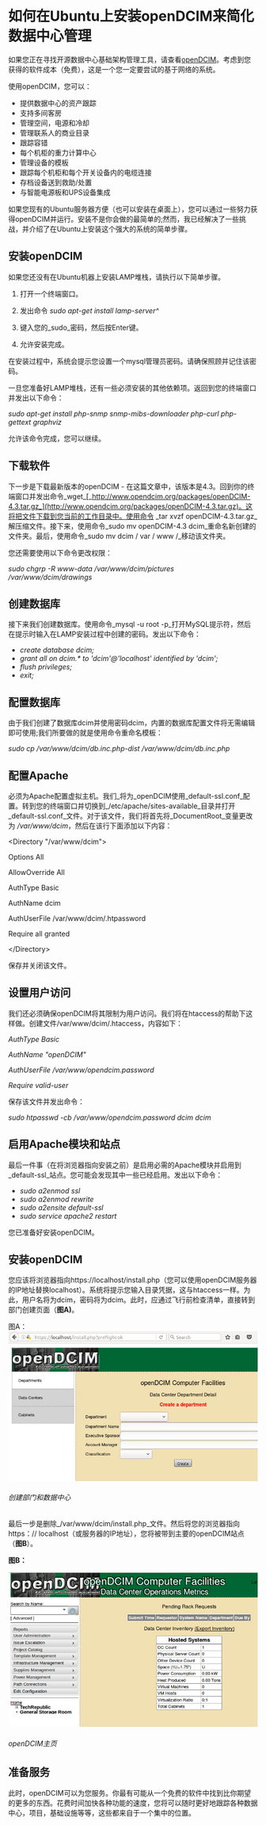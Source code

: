 # 如何在Ubuntu上安装openDCIM来简化数据中心管理

如果您正在寻找开源数据中心基础架构管理工具，请查看[openDCIM](http://opendcim.org/)。考虑到您获得的软件成本（免费），这是一个您一定要尝试的基于网络的系统。

使用openDCIM，您可以：

* 提供数据中心的资产跟踪
* 支持多间客房
* 管理空间，电源和冷却
* 管理联系人的商业目录
* 跟踪容错
* 每个机柜的重力计算中心
* 管理设备的模板
* 跟踪每个机柜和每个开关设备内的电缆连接
* 存档设备送到救助/处置
* 与智能电源板和UPS设备集成

如果您现有的Ubuntu服务器方便（也可以安装在桌面上），您可以通过一些努力获得openDCIM并运行。安装不是你会做的最简单的;然而，我已经解决了一些挑战，并介绍了在Ubuntu上安装这个强大的系统的简单步骤。

## 安装openDCIM

如果您还没有在Ubuntu机器上安装LAMP堆栈，请执行以下简单步骤。

1. 打开一个终端窗口。
2. 发出命令
   _sudo apt-get install lamp-server^_

3. 键入您的_sudo_密码，然后按Enter键。
4. 允许安装完成。

在安装过程中，系统会提示您设置一个mysql管理员密码。请确保照顾并记住该密码。

一旦您准备好LAMP堆栈，还有一些必须安装的其他依赖项。返回到您的终端窗口并发出以下命令：

_sudo apt-get install php-snmp snmp-mibs-downloader php-curl php-gettext graphviz_

允许该命令完成，您可以继续。

## 下载软件

下一步是下载最新版本的openDCIM - 在这篇文章中，该版本是4.3。回到你的终端窗口并发出命令_wget_[_http://www.opendcim.org/packages/openDCIM-4.3.tar.gz_](http://www.opendcim.org/packages/openDCIM-4.3.tar.gz)。这将把文件下载到您当前的工作目录中。使用命令 _tar xvzf openDCIM-4.3.tar.gz_解压缩文件。接下来，使用命令_sudo mv openDCIM-4.3 dcim_重命名新创建的文件夹。最后，使用命令_sudo mv dcim / var / www /_移动该文件夹。

您还需要使用以下命令更改权限：

_sudo chgrp -R www-data /var/www/dcim/pictures /var/www/dcim/drawings_

## 创建数据库

接下来我们创建数据库。使用命令_mysql -u root -p_打开MySQL提示符，然后在提示时输入在LAMP安装过程中创建的密码。发出以下命令：

* _create database dcim;_
* _grant all on dcim.\* to 'dcim'@'localhost' identified by 'dcim';_
* _flush privileges;_
* _exit;_

## 配置数据库

由于我们创建了数据库dcim并使用密码dcim，内置的数据库配置文件将无需编辑即可使用;我们所要做的就是使用命令重命名模板：

_sudo cp /var/www/dcim/db.inc.php-dist /var/www/dcim/db.inc.php_

## 配置Apache

必须为Apache配置虚拟主机。我们_将为_openDCIM使用_default-ssl.conf_配置。转到您的终端窗口并切换到_/etc/apache/sites-available_目录并打开_default-ssl.conf_文件。对于该文件，我们将首先将_DocumentRoot_变量更改为 _/var/www/dcim_，然后在该行下面添加以下内容：

&lt;Directory "/var/www/dcim"&gt; 

Options All 

AllowOverride All

AuthType Basic

AuthName dcim

AuthUserFile /var/www/dcim/.htpassword 

Require all granted

&lt;/Directory&gt;

保存并关闭该文件。

## 设置用户访问

我们还必须确保openDCIM将其限制为用户访问。我们将在htaccess的帮助下这样做。创建文件/var/www/dcim/.htaccess，内容如下：

_AuthType Basic_

_AuthName "openDCIM"_

_AuthUserFile /var/www/opendcim.password_

_Require valid-user_



保存该文件并发出命令：

_sudo htpasswd -cb /var/www/opendcim.password dcim dcim_

## 启用Apache模块和站点

最后一件事（在将浏览器指向安装之前）是启用必需的Apache模块并启用到_default-ssl_站点。您可能会发现其中一些已经启用。发出以下命令：

* _sudo a2enmod ssl_
* _sudo a2enmod rewrite_
* _sudo a2ensite default-ssl_
* _sudo service apache2 restart_



您已准备好安装openDCIM。

## 安装openDCIM

您应该将浏览器指向https://localhost/install.php（您可以使用openDCIM服务器的IP地址替换localhost）。系统将提示您输入目录凭据，这与htaccess一样。为此，用户名将为dcim，密码将为dcim。此时，应通过飞行前检查清单，直接转到部门创建页面（**图A\)**。

图A：![](/assets/opendcima.jpg)

###### 创建部门和数据中心

最后一步是删除_/var/www/dcim/install.php_文件。然后将您的浏览器指向https：// localhost（或服务器的IP地址），您将被带到主要的openDCIM站点（**图B**）。

**图B：**

![](/assets/opendcimb.jpg)

###### openDCIM主页

## 准备服务

此时，openDCIM可以为您服务。你最有可能从一个免费的软件中找到比你期望的更多的东西。花费时间加快各种功能的速度，您将可以随时更好地跟踪各种数据中心，项目，基础设施等等，这些都来自于一个集中的位置。






